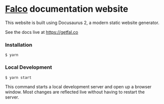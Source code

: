 # [Falco](https://github.com/theodo/falco/) documentation website

This website is built using Docusaurus 2, a modern static website generator.

See the docs live at https://getfal.co

### Installation

```
$ yarn
```

### Local Development

```
$ yarn start
```

This command starts a local development server and open up a browser window. Most changes are reflected live without having to restart the server.

